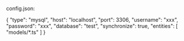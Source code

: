 config.json:

{
  "type": "mysql",
  "host": "localhost",
  "port": 3306,
  "username": "xxx",
  "password": "xxx",
  "database": "test",
  "synchronize": true,
  "entities": [
    "models/*.ts"
  ]
}